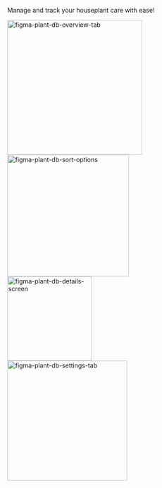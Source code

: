 Manage and track your houseplant care with ease!

<img width="306" alt="figma-plant-db-overview-tab" src="https://github.com/user-attachments/assets/1d82a462-350b-4d31-ae63-f55fc0e3aa08" />   

<br />

<img width="276" alt="figma-plant-db-sort-options" src="https://github.com/user-attachments/assets/fd2dfc1c-a608-4204-8c1a-8dd7ae5c33c1" />

<br />

<img width="191" alt="figma-plant-db-details-screen" src="https://github.com/user-attachments/assets/16c5d0a0-27ce-4a12-bce6-15bc4df3d568" />   

<br />

<img width="272" alt="figma-plant-db-settings-tab" src="https://github.com/user-attachments/assets/c91495ea-124e-4044-a810-9402ae83b605" />   
